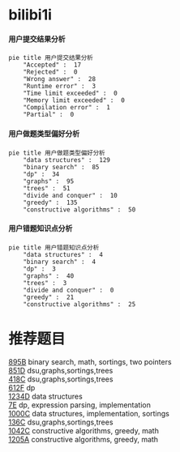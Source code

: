 # bilibi1i

<!-- tabs:start -->



#### **用户提交结果分析**

```mermaid
pie title 用户提交结果分析
    "Accepted" :  17
    "Rejected" :  0
    "Wrong answer" :  28
    "Runtime error" :  3
    "Time limit exceeded" :  0
    "Memory limit exceeded" :  0
    "Compilation error" :  1
    "Partial" :  0
```

#### **用户做题类型偏好分析**

```mermaid
pie title 用户做题类型偏好分析
    "data structures" :  129
    "binary search" :  85
    "dp" :  34
    "graphs" :  95
    "trees" :  51
    "divide and conquer" :  10
    "greedy" :  135
    "constructive algorithms" :  50
```
#### **用户错题知识点分析**

```mermaid
pie title 用户错题知识点分析
    "data structures" :  4
    "binary search" :  4
    "dp" :  3
    "graphs" :  40
    "trees" :  3
    "divide and conquer" :  0
    "greedy" :  21
    "constructive algorithms" :  25
```



<!-- tabs:end -->
# 推荐题目
[895B](https://codeforces.com/contest/895/problem/B)		binary search,
                        math,
                        sortings,
                        two pointers		  
[851D](https://codeforces.com/contest/851/problem/D)		dsu,graphs,sortings,trees		  
[418C](https://codeforces.com/contest/418/problem/C)		dsu,graphs,sortings,trees		  
[612F](https://codeforces.com/contest/612/problem/F)		dp		  
[1234D](https://codeforces.com/contest/1234/problem/D)		data structures		  
[7E](https://codeforces.com/contest/7/problem/E)		dp,
                        expression parsing,
                        implementation		  
[1000C](https://codeforces.com/contest/1000/problem/C)		data structures,
                        implementation,
                        sortings		  
[136C](https://codeforces.com/contest/136/problem/C)		dsu,graphs,sortings,trees		  
[1042C](https://codeforces.com/contest/1042/problem/C)		constructive algorithms,
                        greedy,
                        math		  
[1205A](https://codeforces.com/contest/1205/problem/A)		constructive algorithms,
                        greedy,
                        math		  
